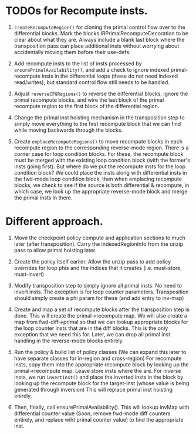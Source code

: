 # TODOs for Recompute insts.

1. `createRecomputeRegion()` for cloning the primal control flow over to the differential blocks. Mark the blocks IRPrimalRecomputeDecoration to be clear about what they are. Always include a blank last block where the transposition pass can place additional insts without worrying about accidentally moving them before their use-defs.

2. Add recompute insts to the list of insts processed by `ensurePrimalAvailability()`, and add a check to ignore indexed primal-recompute insts in the differential loops (these do not need indexed read/writes), but standard control flow still needs to be handled.

3. Adjust `reverseCFGRegions()` to reverse the differential blocks, ignore the primal recompute blocks, and wire the last block of the primal recompute region to the first block of the differential region.

4. Change the primal inst hoisting mechanism in the transposition step to simply move everything to the first recompute block that we can find while moving backwards through the blocks.

5. Create `emplaceRecomputeRegions()` to move recompute blocks in each recompute region to the corresponding reverse-mode region. There is a corner case for loop condition blocks. For these, the recompute block must be merged with the existing loop condition block (with the former's insts going first). But where do we put the recompute insts for the loop condition block? We could place the insts along with differential insts in the fwd-mode loop condition block, then when emplacing recompute blocks, we check to see if the source is both differential & recompute, in which case, we look up the appropriate reverse-mode block and merge the primal insts in there.


# Different approach.

1. Move the checkpoint policy compute and application sections to much later (after transposition). Carry the indexedRegionInfo from the unzip pass to allow primal hoisting later.

2. Create the policy itself earlier. Allow the unzip pass to add policy overrides for loop phis and the indices that it creates (i.e. must-store, must-invert)

3. Modify transposition step to simply ignore all primal insts. No need to invert insts. The exception is for loop counter parameters. Transposition should simply create a phi param for these (and add entry to inv-map)

4. Create and map a set of recompute blocks after the transposition step is done. This will create the primal->recompute map. We will also create a map from fwd-diff->primal so that we can lookup appropriate blocks for the loop counter insts that are in the diff blocks. This is the only exception that we need this for. Later, we can drop all primal inst handling in the reverse-mode blocks entirely. 

5. Run the policy & build list of policy classes (We can expand this later to have separate classes for in-region and cross-region) For recompute insts, copy them into the appropriate recompute block by looking up the primal->recompute map. Leave store insts where the are. For inverse insts, we run `invertInst()` and place the inverted insts in the block by looking up the recompute block for the target-inst (whose value is being generated through inversion)
This will replace primal inst hoisting enirely.

6. Then, finally, call ensurePrimalAvailability(). This will lookup invMap with differential counter value (Soon, remove fwd-mode diff counters entirely, and replace wiht primal counter value) to find the appropriate inst.
